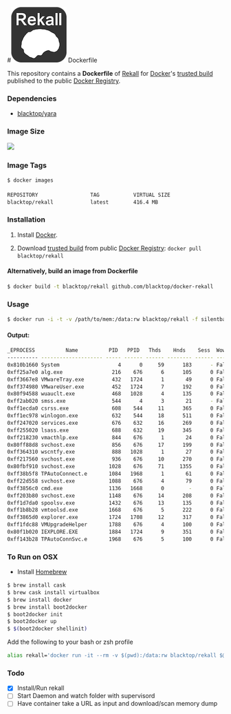 #![rekall-logo](https://raw.githubusercontent.com/blacktop/docker-rekall/master/rekall-logo.png)  Dockerfile

This repository contains a **Dockerfile** of [Rekall](http://www.rekall-forensic.com/index.html) for [Docker](https://www.docker.io/)'s [trusted build](https://index.docker.io/u/blacktop/rekall/) published to the public [Docker Registry](https://index.docker.io/).

### Dependencies

* [blacktop/yara](https://registry.hub.docker.com/u/blacktop/yara/)

### Image Size
[![](https://badge.imagelayers.io/blacktop/rekall:w_profiles.svg)](https://imagelayers.io/?images=blacktop/rekall:w_profiles 'Get your own badge on imagelayers.io')

### Image Tags
```bash
$ docker images

REPOSITORY                 TAG           VIRTUAL SIZE
blacktop/rekall            latest        416.4 MB
```

### Installation

1. Install [Docker](https://www.docker.io/).

2. Download [trusted build](https://index.docker.io/u/blacktop/rekall/) from public [Docker Registry](https://index.docker.io/): `docker pull blacktop/rekall`

#### Alternatively, build an image from Dockerfile
```bash
$ docker build -t blacktop/rekall github.com/blacktop/docker-rekall
```
### Usage
```bash
$ docker run -i -t -v /path/to/mem:/data:rw blacktop/rekall -f silentbanker.vmem pslist
```
#### Output:
```bash
_EPROCESS          Name          PID   PPID   Thds    Hnds    Sess  Wow64           Start                     Exit
---------- -------------------- ----- ------ ------ -------- ------ ------ ------------------------ ------------------------
0x810b1660 System                   4      0     59      183      - False  -                        -
0xff25a7e0 alg.exe                216    676      6      105      0 False  2010-08-11 06:06:39+0000 -
0xff3667e8 VMwareTray.exe         432   1724      1       49      0 False  2010-08-11 06:09:31+0000 -
0xff374980 VMwareUser.exe         452   1724      7      192      0 False  2010-08-11 06:09:32+0000 -
0x80f94588 wuauclt.exe            468   1028      4      135      0 False  2010-08-11 06:09:37+0000 -
0xff2ab020 smss.exe               544      4      3       21      - False  2010-08-11 06:06:21+0000 -
0xff1ecda0 csrss.exe              608    544     11      365      0 False  2010-08-11 06:06:23+0000 -
0xff1ec978 winlogon.exe           632    544     18      511      0 False  2010-08-11 06:06:23+0000 -
0xff247020 services.exe           676    632     16      269      0 False  2010-08-11 06:06:24+0000 -
0xff255020 lsass.exe              688    632     19      345      0 False  2010-08-11 06:06:24+0000 -
0xff218230 vmacthlp.exe           844    676      1       24      0 False  2010-08-11 06:06:24+0000 -
0x80ff88d8 svchost.exe            856    676     17      199      0 False  2010-08-11 06:06:24+0000 -
0xff364310 wscntfy.exe            888   1028      1       27      0 False  2010-08-11 06:06:49+0000 -
0xff217560 svchost.exe            936    676     10      270      0 False  2010-08-11 06:06:24+0000 -
0x80fbf910 svchost.exe           1028    676     71     1355      0 False  2010-08-11 06:06:24+0000 -
0xff38b5f8 TPAutoConnect.e       1084   1968      1       61      0 False  2010-08-11 06:06:52+0000 -
0xff22d558 svchost.exe           1088    676      4       79      0 False  2010-08-11 06:06:25+0000 -
0xff3856c0 cmd.exe               1136   1668      0        -      0 False  2010-08-15 19:01:51+0000 2010-08-15 19:01:51+0000
0xff203b80 svchost.exe           1148    676     14      208      0 False  2010-08-11 06:06:26+0000 -
0xff1d7da0 spoolsv.exe           1432    676     13      135      0 False  2010-08-11 06:06:26+0000 -
0xff1b8b28 vmtoolsd.exe          1668    676      5      222      0 False  2010-08-11 06:06:35+0000 -
0xff3865d0 explorer.exe          1724   1708     12      317      0 False  2010-08-11 06:09:29+0000 -
0xff1fdc88 VMUpgradeHelper       1788    676      4      100      0 False  2010-08-11 06:06:38+0000 -
0x80f1b020 IEXPLORE.EXE          1884   1724      9      351      0 False  2010-08-15 18:54:05+0000 -
0xff143b28 TPAutoConnSvc.e       1968    676      5      100      0 False  2010-08-11 06:06:39+0000 - 2010-08-15 19:01:51 UTC+0000
```

### To Run on OSX
 - Install [Homebrew](http://brew.sh)

```bash
$ brew install cask
$ brew cask install virtualbox
$ brew install docker
$ brew install boot2docker
$ boot2docker init
$ boot2docker up
$ $(boot2docker shellinit)
```
Add the following to your bash or zsh profile

```bash
alias rekall='docker run -it --rm -v $(pwd):/data:rw blacktop/rekall $@'
```

### Todo
- [x] Install/Run rekall
- [ ] Start Daemon and watch folder with supervisord
- [ ] Have container take a URL as input and download/scan memory dump

